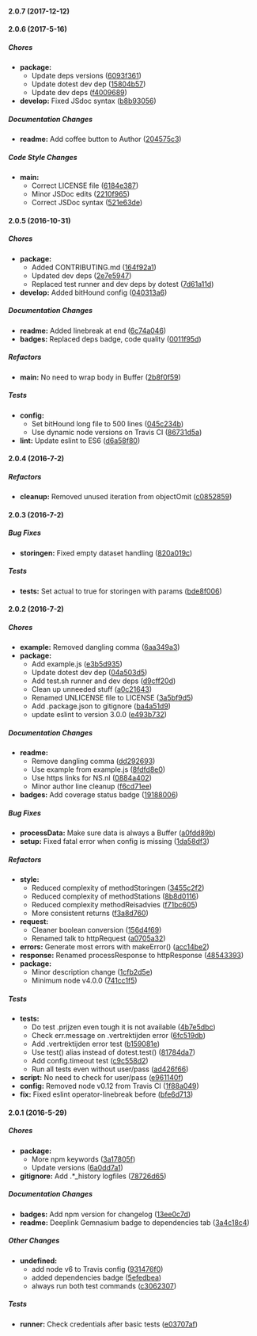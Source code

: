 #### 2.0.7 (2017-12-12)

#### 2.0.6 (2017-5-16)

##### Chores

* **package:**
  * Update deps versions ([6093f361](https://github.com/fvdm/nodejs-ns-api/commit/6093f361b1e3e898e9e390a322311a85b115b6b7))
  * Update dotest dev dep ([15804b57](https://github.com/fvdm/nodejs-ns-api/commit/15804b5772101198dab9eab1563c88cd729be690))
  * Update dev deps ([f4009689](https://github.com/fvdm/nodejs-ns-api/commit/f4009689e29d7d5ba78b89efd3880f074a7a0afc))
* **develop:** Fixed JSdoc syntax ([b8b93056](https://github.com/fvdm/nodejs-ns-api/commit/b8b93056a71c33ead7268e8224fba9f159a38e2e))

##### Documentation Changes

* **readme:** Add coffee button to Author ([204575c3](https://github.com/fvdm/nodejs-ns-api/commit/204575c3b8ecb17c0e2b8fa36ee09f26a1a46e81))

##### Code Style Changes

* **main:**
  * Correct LICENSE file ([6184e387](https://github.com/fvdm/nodejs-ns-api/commit/6184e38721f20ebe16168fbc63ada42c5cf46fcc))
  * Minor JSDoc edits ([2210f965](https://github.com/fvdm/nodejs-ns-api/commit/2210f965e6e6826d4e1407d32fdd41a667b5f836))
  * Correct JSDoc syntax ([521e63de](https://github.com/fvdm/nodejs-ns-api/commit/521e63de69b2988c6f5c2e8eaa1184fa7c92264b))

#### 2.0.5 (2016-10-31)

##### Chores

* **package:**
  * Added CONTRIBUTING.md ([164f92a1](https://github.com/fvdm/nodejs-ns-api/commit/164f92a1916e1bbac57f070f3cb9864d31d67af9))
  * Updated dev deps ([2e7e5947](https://github.com/fvdm/nodejs-ns-api/commit/2e7e5947df5c98509724e48e8953cb4abb4950d4))
  * Replaced test runner and dev deps by dotest ([7d61a11d](https://github.com/fvdm/nodejs-ns-api/commit/7d61a11dd78cc457e6ac9c699b544beda663a043))
* **develop:** Added bitHound config ([040313a6](https://github.com/fvdm/nodejs-ns-api/commit/040313a61599a012b419555c5baf8e194dc570b6))

##### Documentation Changes

* **readme:** Added linebreak at end ([6c74a046](https://github.com/fvdm/nodejs-ns-api/commit/6c74a0463fa6bb2e54c1e385c05c7d43ec0b9346))
* **badges:** Replaced deps badge, code quality ([0011f95d](https://github.com/fvdm/nodejs-ns-api/commit/0011f95de0ca8e17e39b11af8c9a208dbdb1cb6a))

##### Refactors

* **main:** No need to wrap body in Buffer ([2b8f0f59](https://github.com/fvdm/nodejs-ns-api/commit/2b8f0f593813737613ff5c1893b337a8a57ea70d))

##### Tests

* **config:**
  * Set bitHound long file to 500 lines ([045c234b](https://github.com/fvdm/nodejs-ns-api/commit/045c234b6c26de13eb8076d7234650e62cf7eda5))
  * Use dynamic node versions on Travis CI ([86731d5a](https://github.com/fvdm/nodejs-ns-api/commit/86731d5aa374696b16d1c6138074ac61b2e89064))
* **lint:** Update eslint to ES6 ([d6a58f80](https://github.com/fvdm/nodejs-ns-api/commit/d6a58f80c3b8266378414d6180f71a31323869e1))

#### 2.0.4 (2016-7-2)

##### Refactors

* **cleanup:** Removed unused iteration from objectOmit ([c0852859](https://github.com/fvdm/nodejs-ns-api/commit/c08528596ee0058f950f201a70014fa345ef68f9))

#### 2.0.3 (2016-7-2)

##### Bug Fixes

* **storingen:** Fixed empty dataset handling ([820a019c](https://github.com/fvdm/nodejs-ns-api/commit/820a019c67da3624ae50f3867384f510506ada20))

##### Tests

* **tests:** Set actual to true for storingen with params ([bde8f006](https://github.com/fvdm/nodejs-ns-api/commit/bde8f006e3c3ba60ba05e3985f194c36af8cd891))

#### 2.0.2 (2016-7-2)

##### Chores

* **example:** Removed dangling comma ([6aa349a3](https://github.com/fvdm/nodejs-ns-api/commit/6aa349a34a5265a5c5fe53ee7e8e241fc83b23b6))
* **package:**
  * Add example.js ([e3b5d935](https://github.com/fvdm/nodejs-ns-api/commit/e3b5d93567a04dce233f5240f5a7fa57b1b326d1))
  * Update dotest dev dep ([04a503d5](https://github.com/fvdm/nodejs-ns-api/commit/04a503d58e621f2fb1097e7d78bf1036ba9638ef))
  * Add test.sh runner and dev deps ([d9cff20d](https://github.com/fvdm/nodejs-ns-api/commit/d9cff20d722217019785020775fb0f79ba442f9a))
  * Clean up unneeded stuff ([a0c21643](https://github.com/fvdm/nodejs-ns-api/commit/a0c216434d70fc3471bbff2fa0bc6efc0f86d35a))
  * Renamed UNLICENSE file to LICENSE ([3a5bf9d5](https://github.com/fvdm/nodejs-ns-api/commit/3a5bf9d55c672ffad917fde54709e40f0207c413))
  * Add .package.json to gitignore ([ba4a51d9](https://github.com/fvdm/nodejs-ns-api/commit/ba4a51d9c21abaaea09eb2a40f3aec0752e6cd1d))
  * update eslint to version 3.0.0 ([e493b732](https://github.com/fvdm/nodejs-ns-api/commit/e493b732b37495de138eea1d0ee48eebd12fa3c3))

##### Documentation Changes

* **readme:**
  * Remove dangling comma ([dd292693](https://github.com/fvdm/nodejs-ns-api/commit/dd292693b51b8afd4c1e81c7521cd6fb98ff5754))
  * Use example from example.js ([8fdfd8e0](https://github.com/fvdm/nodejs-ns-api/commit/8fdfd8e04d37a257374c210dc7510d440fd05036))
  * Use https links for NS.nl ([0884a402](https://github.com/fvdm/nodejs-ns-api/commit/0884a4027673c9bef8889872032320aaf63e75e1))
  * Minor author line cleanup ([f6cd71ee](https://github.com/fvdm/nodejs-ns-api/commit/f6cd71eed8f0f5d7a9360764d0cd9edd20b12a87))
* **badges:** Add coverage status badge ([19188006](https://github.com/fvdm/nodejs-ns-api/commit/19188006caab98eefd1afa5be1941b509d4c3336))

##### Bug Fixes

* **processData:** Make sure data is always a Buffer ([a0fdd89b](https://github.com/fvdm/nodejs-ns-api/commit/a0fdd89b53c4f15028c70567705f2286f9f06195))
* **setup:** Fixed fatal error when config is missing ([1da58df3](https://github.com/fvdm/nodejs-ns-api/commit/1da58df384a7999dd3d2cf394feb24692fedb278))

##### Refactors

* **style:**
  * Reduced complexity of methodStoringen ([3455c2f2](https://github.com/fvdm/nodejs-ns-api/commit/3455c2f24eb4027f0f0c2d8c8ae511564784be68))
  * Reduced complexity of methodStations ([8b8d0116](https://github.com/fvdm/nodejs-ns-api/commit/8b8d011651b878a851d49ed9abadf4d7ad73a7be))
  * Reduced complexity methodReisadvies ([f71bc605](https://github.com/fvdm/nodejs-ns-api/commit/f71bc605f74acfc08269bded164c30ea28cdb90a))
  * More consistent returns ([f3a8d760](https://github.com/fvdm/nodejs-ns-api/commit/f3a8d7605a740a96090443b7b4f450a5b767ea6e))
* **request:**
  * Cleaner boolean conversion ([156d4f69](https://github.com/fvdm/nodejs-ns-api/commit/156d4f69f1ffde6ce45ad81d5e18258de30e0f36))
  * Renamed talk to httpRequest ([a0705a32](https://github.com/fvdm/nodejs-ns-api/commit/a0705a32c74de9eace95441363d8b70f1469bd73))
* **errors:** Generate most errors with makeError() ([acc14be2](https://github.com/fvdm/nodejs-ns-api/commit/acc14be23b7c63cfd938206133b965654c58f27c))
* **response:** Renamed processResponse to httpResponse ([48543393](https://github.com/fvdm/nodejs-ns-api/commit/48543393f0a1be2d217512c9ff825aa62b3cf90f))
* **package:**
  * Minor description change ([1cfb2d5e](https://github.com/fvdm/nodejs-ns-api/commit/1cfb2d5e1061d8222e48d7304b941e62ac623134))
  * Minimum node v4.0.0 ([741cc1f5](https://github.com/fvdm/nodejs-ns-api/commit/741cc1f52050a62876a6109365d5ca1ecba595eb))

##### Tests

* **tests:**
  * Do test .prijzen even tough it is not available ([4b7e5dbc](https://github.com/fvdm/nodejs-ns-api/commit/4b7e5dbcdfdc06b71ce6354bc35b2422d865834b))
  * Check err.message on .vertrektijden error ([6fc519db](https://github.com/fvdm/nodejs-ns-api/commit/6fc519dbab9b240b28fce17286712c843f5d2554))
  * Add .vertrektijden error test ([b159081e](https://github.com/fvdm/nodejs-ns-api/commit/b159081e47a18507eab16b11280cdda4dfd832c2))
  * Use test() alias instead of dotest.test() ([81784da7](https://github.com/fvdm/nodejs-ns-api/commit/81784da7758664730f1ce808dd48a959e6ac1137))
  * Add config.timeout test ([c9c558d2](https://github.com/fvdm/nodejs-ns-api/commit/c9c558d2766c2884a296e4effe8e6e461618327f))
  * Run all tests even without user/pass ([ad426f66](https://github.com/fvdm/nodejs-ns-api/commit/ad426f6652b885545973481b0fb6c5a84499fe7a))
* **script:** No need to check for user/pass ([e961140f](https://github.com/fvdm/nodejs-ns-api/commit/e961140fa77714c93a7dd9dc238d305834a3f682))
* **config:** Removed node v0.12 from Travis CI ([1f88a049](https://github.com/fvdm/nodejs-ns-api/commit/1f88a049ff41e8ba8595986fbb4279103e49416e))
* **fix:** Fixed eslint operator-linebreak before ([bfe6d713](https://github.com/fvdm/nodejs-ns-api/commit/bfe6d71336a65cb3b1ebf0d15d1cb2a6d9c125fe))

#### 2.0.1 (2016-5-29)

##### Chores

* **package:**
  * More npm keywords ([3a17805f](https://github.com/fvdm/nodejs-ns-api/commit/3a17805fc7bc6260f593514f67587a149d463725))
  * Update versions ([6a0dd7a1](https://github.com/fvdm/nodejs-ns-api/commit/6a0dd7a1615ad9b59ebf28ec7ce681b6fc3654d1))
* **gitignore:** Add .*_history logfiles ([78726d65](https://github.com/fvdm/nodejs-ns-api/commit/78726d65fa001fb318c356fd586fb609df7a1467))

##### Documentation Changes

* **badges:** Add npm version for changelog ([13ee0c7d](https://github.com/fvdm/nodejs-ns-api/commit/13ee0c7d995a7f1a8d2e05f498f23f9141fc0818))
* **readme:** Deeplink Gemnasium badge to dependencies tab ([3a4c18c4](https://github.com/fvdm/nodejs-ns-api/commit/3a4c18c4f8ffef12e173dbaeee0fbbaf66e9d902))

##### Other Changes

* **undefined:**
  * add node v6 to Travis config ([931476f0](https://github.com/fvdm/nodejs-ns-api/commit/931476f0aa45276c7f6a9aec5b1a787065b15fd9))
  * added dependencies badge ([5efedbea](https://github.com/fvdm/nodejs-ns-api/commit/5efedbea452ec3699d7b9489f8cd39fd15ab2ebb))
  * always run both test commands ([c3062307](https://github.com/fvdm/nodejs-ns-api/commit/c3062307871c5d54a44ec8c1ccc7aad4fbc8f0db))

##### Tests

* **runner:** Check credentials after basic tests ([e03707af](https://github.com/fvdm/nodejs-ns-api/commit/e03707af4c189171ac662a507ac63ec7bf55fc0f))

